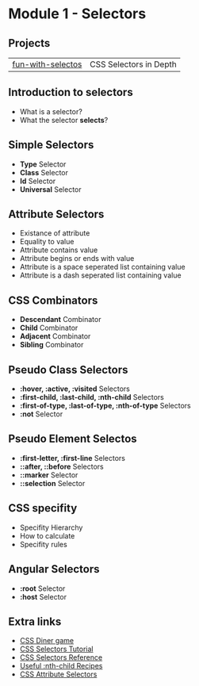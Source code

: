 # Module 1 - Selectors

## Projects
|     |     |
| --- | --- |
| [fun-with-selectos](./projects/fun-with-selectors/) | CSS Selectors in Depth | 


## Introduction to selectors
* What is a selector?
* What the selector **selects**?

## Simple Selectors
* **Type** Selector
* **Class** Selector
* **Id** Selector
* **Universal** Selector

## Attribute Selectors
* Existance of attribute
* Equality to value
* Attribute contains value
* Attribute begins or ends with value
* Attribute is a space seperated list containing value
* Attribute is a dash seperated list containing value

## CSS Combinators
* **Descendant** Combinator
* **Child** Combinator
* **Adjacent** Combinator
* **Sibling** Combinator

## Pseudo Class Selectors
* **:hover, :active, :visited** Selectors
* **:first-child, :last-child, :nth-child** Selectors
* **:first-of-type, :last-of-type, :nth-of-type** Selectors
* **:not** Selector

## Pseudo Element Selectos
* **:first-letter, :first-line** Selectors
* **::after, ::before** Selectors
* **::marker** Selector
* **::selection** Selector

## CSS specifity
* Specifity Hierarchy
* How to calculate
* Specifity rules

## Angular Selectors
* **:root** Selector
* **:host** Selector


## Extra links
* [CSS Diner game](https://flukeout.github.io/)
* [CSS Selectors Tutorial](https://vegibit.com/css-selectors-tutorial/)
* [CSS Selectors Reference](https://www.w3schools.com/cssref/css_selectors.asp)
* [Useful :nth-child Recipes](https://css-tricks.com/useful-nth-child-recipies/)
* [CSS Attribute Selectors](https://css-tricks.com/attribute-selectors/)